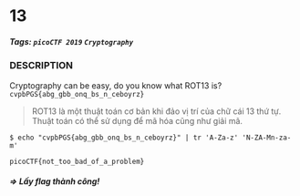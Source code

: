 # 13
##### Tags: `picoCTF 2019` `Cryptography`
### DESCRIPTION
Cryptography can be easy, do you know what ROT13 is? `cvpbPGS{abg_gbb_onq_bs_n_ceboyrz}`
> ROT13 là một thuật toán cơ bản khi đảo vị trí của chữ cái 13 thứ tự. Thuật toán có thể sử dụng để mã hóa cũng như giải mã.
```
$ echo "cvpbPGS{abg_gbb_onq_bs_n_ceboyrz}" | tr 'A-Za-z' 'N-ZA-Mn-za-m' 

picoCTF{not_too_bad_of_a_problem}
```
##### => Lấy flag thành công!
